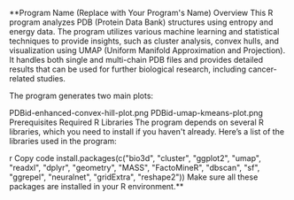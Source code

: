 **Program Name (Replace with Your Program's Name)
Overview
This R program analyzes PDB (Protein Data Bank) structures using entropy and energy data. The program utilizes various machine learning and statistical techniques to provide insights, such as cluster analysis, convex hulls, and visualization using UMAP (Uniform Manifold Approximation and Projection). It handles both single and multi-chain PDB files and provides detailed results that can be used for further biological research, including cancer-related studies.

The program generates two main plots:

PDBid-enhanced-convex-hill-plot.png
PDBid-umap-kmeans-plot.png
Prerequisites
Required R Libraries
The program depends on several R libraries, which you need to install if you haven't already. Here’s a list of the libraries used in the program:

r
Copy code
install.packages(c("bio3d", "cluster", "ggplot2", "umap", "readxl", "dplyr", 
                   "geometry", "MASS", "FactoMineR", "dbscan", "sf", 
                   "ggrepel", "neuralnet", "gridExtra", "reshape2"))
Make sure all these packages are installed in your R environment.**
 
